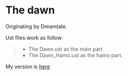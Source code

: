 The dawn
===
Originating by Dreamtale.

Ust files work as follow:
> - The Dawn.ust as the main part
> - The Dawn_Hamo.ust as the hamo part.

My version is [here](http://www.bilibili.com/video/av2810080/)
